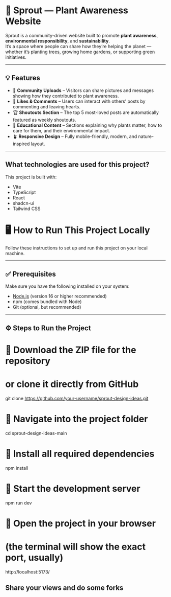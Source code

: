 # 🌱 Sprout — Plant Awareness Website

Sprout is a community-driven website built to promote **plant awareness**, **environmental responsibility**, and **sustainability**.  
It’s a space where people can share how they’re helping the planet — whether it’s planting trees, growing home gardens, or supporting green initiatives.

---

## 💡 Features

- 📸 **Community Uploads** – Visitors can share pictures and messages showing how they contributed to plant awareness.
- 💬 **Likes & Comments** – Users can interact with others’ posts by commenting and leaving hearts.
- 🏆 **Shoutouts Section** – The top 5 most-loved posts are automatically featured as weekly shoutouts.
- 🌿 **Educational Content** – Sections explaining why plants matter, how to care for them, and their environmental impact.
- 🪴 **Responsive Design** – Fully mobile-friendly, modern, and nature-inspired layout.

---

## What technologies are used for this project?

This project is built with:

- Vite
- TypeScript
- React
- shadcn-ui
- Tailwind CSS

# 🖥️ How to Run This Project Locally

Follow these instructions to set up and run this project on your local machine.

---

## ✅ Prerequisites

Make sure you have the following installed on your system:

- [Node.js](https://nodejs.org/) (version 16 or higher recommended)
- npm (comes bundled with Node)
- Git (optional, but recommended)

---

## ⚙️ Steps to Run the Project

# ⿡ Download the ZIP file for the repository
# or clone it directly from GitHub
git clone https://github.com/your-username/sprout-design-ideas.git

# ⿢ Navigate into the project folder
cd sprout-design-ideas-main

# ⿣ Install all required dependencies
npm install

# ⿤ Start the development server
npm run dev

# ⿥ Open the project in your browser
# (the terminal will show the exact port, usually)
http://localhost:5173/


##  Share your views and do some forks 



